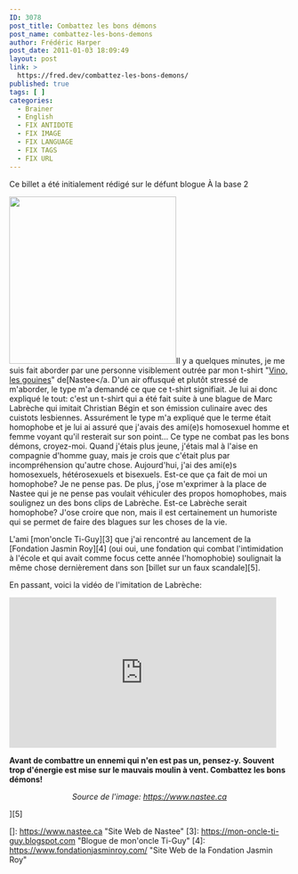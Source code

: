 ```yaml
---
ID: 3078
post_title: Combattez les bons démons
post_name: combattez-les-bons-demons
author: Frédéric Harper
post_date: 2011-01-03 18:09:49
layout: post
link: >
  https://fred.dev/combattez-les-bons-demons/
published: true
tags: [ ]
categories:
  - Brainer
  - English
  - FIX ANTIDOTE
  - FIX IMAGE
  - FIX LANGUAGE
  - FIX TAGS
  - FIX URL
---
```

<div id="deadblog">
  Ce billet a été initialement rédigé sur le défunt blogue À la base 2
</div>

<img title="vino-4" src="http://fred.dev/wp-content/uploads/2011/01/vino-4-300x300.jpg" alt="" width="300" height="300" />Il y a quelques minutes, je me suis fait aborder par une personne visiblement outrée par mon t-shirt "[Vino, les gouines][1]" de[Nastee</a. D'un air offusqué et plutôt stressé de m'aborder, le type m'a demandé ce que ce t-shirt signifiait. Je lui ai donc expliqué le tout: c'est un t-shirt qui a été fait suite à une blague de Marc Labrèche qui imitait Christian Bégin et son émission culinaire avec des cuistots lesbiennes. Assurément le type m'a expliqué que le terme était homophobe et je lui ai assuré que j'avais des ami(e)s homosexuel homme et femme voyant qu'il resterait sur son point...
Ce type ne combat pas les bons démons, croyez-moi. Quand j'étais plus jeune, j'étais mal à l'aise en compagnie d'homme guay, mais je crois que c'était plus par incompréhension qu'autre chose. Aujourd'hui, j'ai des ami(e)s homosexuels, hétérosexuels et bisexuels. Est-ce que ça fait de moi un homophobe? Je ne pense pas. De plus, j'ose m'exprimer à la place de Nastee qui je ne pense pas voulait véhiculer des propos homophobes, mais soulignez un des bons clips de Labrèche. Est-ce Labrèche serait homophobe? J'ose croire que non, mais il est certainement un humoriste qui se permet de faire des blagues sur les choses de la vie.

L'ami [mon'oncle Ti-Guy][3] que j'ai rencontré au lancement de la [Fondation Jasmin Roy][4] (oui oui, une fondation qui combat l'intimidation à l'école et qui avait comme focus cette année l'homophobie) soulignait la même chose dernièrement dans son [billet sur un faux scandale][5].

En passant, voici la vidéo de l'imitation de Labrèche:

<p style="text-align:center">
  <div class="embed video YouTube">
    <iframe width="480" height="270" src="https://www.youtube.com/embed/EnUoccDLY0s?feature=oembed" frameborder="0" allowfullscreen></iframe>
  </div>
</p>

**Avant de combattre un ennemi qui n'en est pas un, pensez-y. Souvent trop d'énergie est mise sur le mauvais moulin à vent. Combattez les bons démons!**<p style="text-align:center">
  <em>Source de l'image: <a title="Site Web de l'image" href="https://www.nastee.ca">https://www.nastee.ca</a></em>
</p>][5]

 [1]: https://www.nastee.ca/product/vino-les-gouines "T-Shirt Vino les Gouines de Nastee"
 []: https://www.nastee.ca "Site Web de Nastee"
 [3]: https://mon-oncle-ti-guy.blogspot.com "Blogue de mon'oncle Ti-Guy"
 [4]: https://www.fondationjasminroy.com/ "Site Web de la Fondation Jasmin Roy"